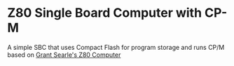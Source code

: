 # Z80 Single Board Computer with CP-M
A simple SBC that uses Compact Flash for program storage and runs CP/M based on [Grant Searle's Z80 Computer](http://searle.x10host.com/cpm/index.html)
